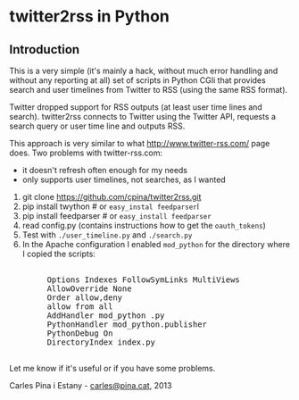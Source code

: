 twitter2rss in Python
=====================

Introduction
------------
This is a very simple (it's mainly a hack, without much error handling and
without any reporting at all) set of scripts in Python CGIi that provides
search and user timelines from Twitter to RSS (using the same RSS format).

Twitter dropped support for RSS outputs (at least user time lines and search).
twitter2rss connects to Twitter using the Twitter API, requests a search query
or user time line and outputs RSS.

This approach is very similar to what http://www.twitter-rss.com/ page does. Two problems with twitter-rss.com:
 * it doesn't refresh often enough for my needs
 * only supports user timelines, not searches, as I wanted

1. git clone https://github.com/cpina/twitter2rss.git
2. pip install twython     # or `easy_instal feedparser`l
3. pip install feedparser  # or `easy_install feedparser`
3. read config.py (contains instructions how to get the `oauth_tokens`)
4. Test with `./user_timeline.py` and `./search.py`
5. In the Apache configuration I enabled `mod_python` for the directory where
I copied the scripts:
<pre>
    <Directory /var/www/carles.pina.cat/twitter>
        Options Indexes FollowSymLinks MultiViews
        AllowOverride None
        Order allow,deny
        allow from all
        AddHandler mod_python .py
        PythonHandler mod_python.publisher
        PythonDebug On
        DirectoryIndex index.py
    </Directory>
</pre>
Let me know if it's useful or if you have some problems.

Carles Pina i Estany - carles@pina.cat, 2013

